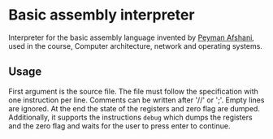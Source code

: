# Basic assembly interpreter

Interpreter for the basic assembly language invented by [Peyman Afshani](https://pure.au.dk/portal/da/persons/peyman%40cs.au.dk), used in the course, Computer architecture, network and operating systems.

## Usage
First argument is the source file. The file must follow the specification with one instruction per line. Comments can be written after '//' or ';'. Empty lines are ignored. At the end the state of the registers and zero flag are dumped. Additionally, it supports the instructions `debug` which dumps the registers and the zero flag and waits for the user to press enter to continue.
